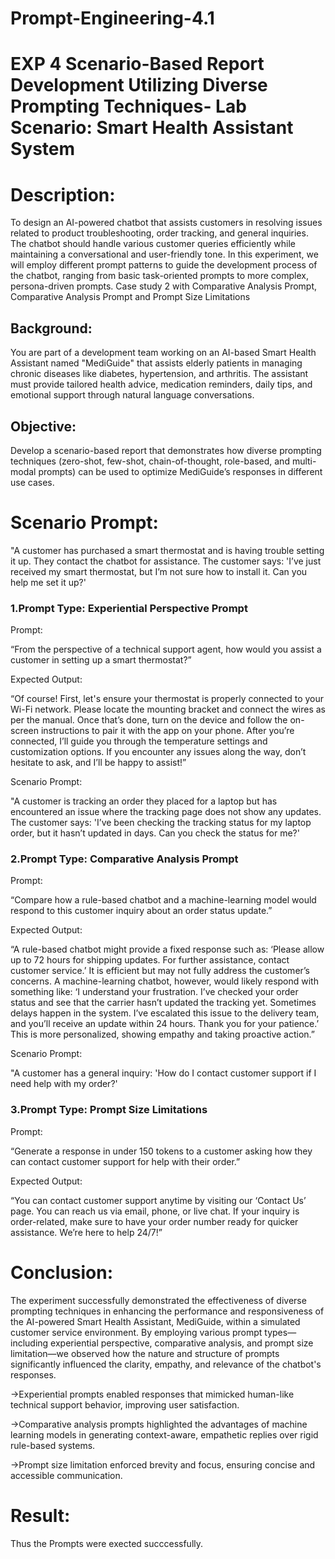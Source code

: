 # Prompt-Engineering-4.1
# EXP 4 Scenario-Based Report Development Utilizing Diverse Prompting Techniques- Lab Scenario: Smart Health Assistant System
# Description:
To design an AI-powered chatbot that assists customers in resolving issues related to product troubleshooting, order tracking, and general inquiries. The chatbot should handle various customer queries efficiently while maintaining a conversational and user-friendly tone. In this experiment, we will employ different prompt patterns to guide the development process of the chatbot, ranging from basic task-oriented prompts to more complex, persona-driven prompts. Case study 2 with Comparative Analysis Prompt, Comparative Analysis Prompt and Prompt Size Limitations
## Background:
You are part of a development team working on an AI-based Smart Health Assistant named "MediGuide" that assists elderly patients in managing chronic diseases like diabetes, hypertension, and arthritis. The assistant must provide tailored health advice, medication reminders, daily tips, and emotional support through natural language conversations.

## Objective:
Develop a scenario-based report that demonstrates how diverse prompting techniques (zero-shot, few-shot, chain-of-thought, role-based, and multi-modal prompts) can be used to optimize MediGuide’s responses in different use cases.


# Scenario Prompt:
"A customer has purchased a smart thermostat and is having trouble setting it up. They contact the chatbot for assistance. The customer says: 'I’ve just received my smart thermostat, but I’m not sure how to install it. Can you help me set it up?'

### 1.Prompt Type: Experiential Perspective Prompt
Prompt:

“From the perspective of a technical support agent, how would you assist a customer in setting up a smart thermostat?”

Expected Output:

“Of course! First, let's ensure your thermostat is properly connected to your Wi-Fi network. Please locate the mounting bracket and connect the wires as per the manual. Once that’s done, turn on the device and follow the on-screen instructions to pair it with the app on your phone. After you’re connected, I’ll guide you through the temperature settings and customization options. If you encounter any issues along the way, don’t hesitate to ask, and I’ll be happy to assist!”

Scenario Prompt:

"A customer is tracking an order they placed for a laptop but has encountered an issue where the tracking page does not show any updates. The customer says: 'I’ve been checking the tracking status for my laptop order, but it hasn’t updated in days. Can you check the status for me?'

### 2.Prompt Type: Comparative Analysis Prompt
Prompt:

“Compare how a rule-based chatbot and a machine-learning model would respond to this customer inquiry about an order status update.”

Expected Output:

“A rule-based chatbot might provide a fixed response such as: ‘Please allow up to 72 hours for shipping updates. For further assistance, contact customer service.’ It is efficient but may not fully address the customer’s concerns. A machine-learning chatbot, however, would likely respond with something like: ‘I understand your frustration. I’ve checked your order status and see that the carrier hasn’t updated the tracking yet. Sometimes delays happen in the system. I’ve escalated this issue to the delivery team, and you’ll receive an update within 24 hours. Thank you for your patience.’ This is more personalized, showing empathy and taking proactive action.”

Scenario Prompt:

"A customer has a general inquiry: 'How do I contact customer support if I need help with my order?'

### 3.Prompt Type: Prompt Size Limitations
Prompt:

“Generate a response in under 150 tokens to a customer asking how they can contact customer support for help with their order.”

Expected Output:

“You can contact customer support anytime by visiting our ‘Contact Us’ page. You can reach us via email, phone, or live chat. If your inquiry is order-related, make sure to have your order number ready for quicker assistance. We’re here to help 24/7!”

# Conclusion:
The experiment successfully demonstrated the effectiveness of diverse prompting techniques in enhancing the performance and responsiveness of the AI-powered Smart Health Assistant, MediGuide, within a simulated customer service environment. By employing various prompt types—including experiential perspective, comparative analysis, and prompt size limitation—we observed how the nature and structure of prompts significantly influenced the clarity, empathy, and relevance of the chatbot's responses.

->Experiential prompts enabled responses that mimicked human-like technical support behavior, improving user satisfaction.

->Comparative analysis prompts highlighted the advantages of machine learning models in generating context-aware, empathetic replies over rigid rule-based systems.

->Prompt size limitation enforced brevity and focus, ensuring concise and accessible communication.

# Result:
Thus the Prompts were exected succcessfully.




